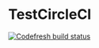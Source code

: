 # TestCircleCI

[![Codefresh build status]( https://g.codefresh.io/api/badges/build?repoOwner=ManojKumarTiwari&repoName=TestCircleCI&branch=master&pipelineName=TestCircleCI&accountName=manojkumartiwari&type=cf-1)]( https://g.codefresh.io/repositories/ManojKumarTiwari/TestCircleCI/builds?filter=trigger:build;branch:master;service:5ad5730e37adc3000122f24c~TestCircleCI)
